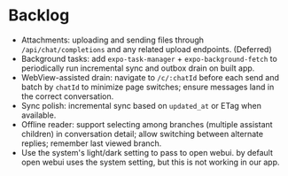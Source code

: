# Backlog

- Attachments: uploading and sending files through `/api/chat/completions` and any related upload endpoints. (Deferred)
- Background tasks: add `expo-task-manager` + `expo-background-fetch` to periodically run incremental sync and outbox drain on built app.
- WebView-assisted drain: navigate to `/c/:chatId` before each send and batch by `chatId` to minimize page switches; ensure messages land in the correct conversation.
- Sync polish: incremental sync based on `updated_at` or ETag when available.
- Offline reader: support selecting among branches (multiple assistant children) in conversation detail; allow switching between alternate replies; remember last viewed branch.
- Use the system's light/dark setting to pass to open webui. by default open webui uses the system setting, but this is not working in our app. 